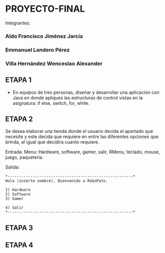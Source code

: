 # PROYECTO-FINAL
Integrantes: 

### Aldo Francisco Jiménez Jarcía
### Emmanuel Landero Pérez
### Villa Hernández Wenceslao Alexander 

## ETAPA 1

- En equipos de tres personas, diseñar y desarrollar una aplicación con Java en donde apliques las estructuras de control vistas en la asignatura: if else, switch, for, while.

## ETAPA 2

Se desea elaborar una tienda donde el usuario decida el apartado que necesite y este decida que requiere en entre las diferentes opciones que brinda, al igual que decidira cuanto requiere.

Entrada: 
Menu: Hardware, software, gamer, salir, RMenu, teclado, mouse, juego, paqueteria.

Salida:
~~~
*-------------------------------------------------------*
Hola (inserte nombre), Bienvenido a RoboPato.

1) Hardware
2) Software 
3) Gamer

4) Salir
*-------------------------------------------------------*
~~~
## ETAPA 3


## ETAPA 4
